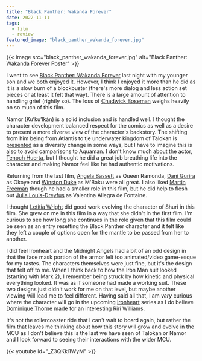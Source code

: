 ```yaml
---
title: "Black Panther: Wakanda Forever"
date: 2022-11-11
tags:
  - film
  - review
featured_image: "black_panther_wakanda_forever.jpg"
---
```


{{< image src="black_panther_wakanda_forever.jpg" alt="Black Panther: Wakanda Forever Poster" >}}

I went to see [Black Panther: Wakanda Forever](https://www.imdb.com/title/tt9114286) last night with my younger son and we both enjoyed it. However, I think I enjoyed it more than he did as it is a slow burn of a blockbuster (there's more dialog and less action set pieces or at least it felt that way). There is a large amount of attention to handling grief (rightly so). The loss of [Chadwick Boseman](https://www.imdb.com/name/nm1569276) weighs heavily on so much of this film.

Namor (Ku’ku’lkán) is a solid inclusion and is handled well. I thought the character development balanced respect for the comics as well as a desire to present a more diverse view of the character's backstory. The shifting from him being from Atlantis to tje underwater kingdom of Talokan is [presented](https://www.smithsonianmag.com/history/the-mesoamerican-influences-behind-namor-from-black-panther-wakanda-forever-180981106/) as a diversity change in some ways, but I have to imagine this is also to avoid camparisons to Aquaman. I don't know much about the actor, [Tenoch Huerta](https://www.imdb.com/name/nm2204178), but I thought he did a great job breathing life into the character and making Namor feel like he had authentic motivations.

Returning from the last film, [Angela Bassett](https://www.imdb.com/name/nm0000291) as Queen Ramonda, [Dani Gurira](https://www.imdb.com/name/nm1775091) as Okoye and [Winston Duke](https://www.imdb.com/name/nm6328300) as M'Baku were all great. I also liked [Martin Freeman](https://www.imdb.com/name/nm0293509) though he had a smaller role in this film, but he did help to flesh out [Julia Louis-Dreyfus](https://www.imdb.com/name/nm0000506) as Valentina Allegra de Fontaine.

I thought [Letitia Wright](https://www.imdb.com/name/nm4004793) did good work evolving the character of Shuri in this film. She grew on me in this film in a way that she didn't in the first film. I'm curious to see how long she continues in the role given that this film could be seen as an entry resetting the Black Panther character and it felt like they left a couple of options open for the mantle to be passed from her to another.

I did feel Ironheart and the Midnight Angels had a bit of an odd design in that the face mask portion of the armor felt too animated/video game-esque for my tastes. The characters themselves were just fine, but it's the design that felt off to me. When I think back to how the Iron Man suit looked (starting with Mark 2), I remember being struck by how kinetic and physical everything looked. It was as if someone had made a working suit. These two designs just didn't work for me on that level, but maybe another viewing will lead me to feel different. Having said all that, I am _very_ curious where the character will go in the upcoming [Ironheart](https://www.imdb.com/title/tt13623126) series as I do believe [Dominique Thorne](https://www.imdb.com/name/nm9584861) made for an interesting Riri Williams.

It's not the rollercoaster ride that I can't wait to board again, but rather the film that leaves me thinking about how this story will grow and evolve in the MCU as I don't believe this is the last we have seen of Talokan or Namor and I look forward to seeing their interactions with the wider MCU.

{{< youtube id="_Z3QKkl1WyM" >}}